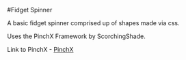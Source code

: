 #Fidget Spinner

A basic fidget spinner comprised up of shapes made via css.

Uses the PinchX Framework by ScorchingShade.

Link to PinchX - [PinchX](https://github.com/ScorchingShade/pinch)